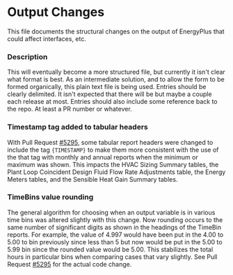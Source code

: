 Output Changes
==============

This file documents the structural changes on the output of EnergyPlus that could affect interfaces, etc.

### Description

This will eventually become a more structured file, but currently it isn't clear what format is best. As an intermediate solution, and to allow the form to be formed organically, this plain text file is being used. Entries should be clearly delimited.  It isn't expected that there will be but maybe a couple each release at most. Entries should also include some reference back to the repo.  At least a PR number or whatever.

### Timestamp tag added to tabular headers

With Pull Request [#5295](https://github.com/NREL/EnergyPlus/pull/5295), some tabular report headers were changed to include the tag ```{TIMESTAMP}``` to make them more consistent with the use of the that tag with monthly and annual reports when the minimum or maximum was shown. This impacts the HVAC Sizing Summary tables, the Plant Loop Coincident Design Fluid Flow Rate Adjustments table,  the Energy Meters tables, and the Sensible Heat Gain Summary tables.

### TimeBins value rounding

The general algorithm for choosing when an output variable is in various time bins was altered slightly with this change. Now rounding occurs to the same number of significant digits as shown in the headings of the TimeBin reports. For example, the value of 4.997 would have been put in the 4.00 to 5.00 to  bin previously since less than 5 but now would be put in the 5.00 to 5.99 bin since the rounded value would be 5.00.  This stabilizes the total hours in particular bins when comparing cases that vary slightly. See Pull Request [#5295](https://github.com/NREL/EnergyPlus/pull/5295) for the actual code change.

